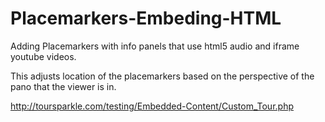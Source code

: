 Placemarkers-Embeding-HTML
==========================

Adding Placemarkers with info panels that use html5 audio and iframe youtube videos.

This adjusts location of the placemarkers based on the perspective of the pano that the viewer is in.

http://toursparkle.com/testing/Embedded-Content/Custom_Tour.php
